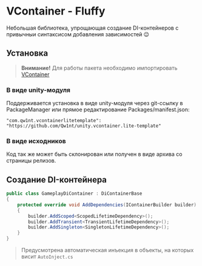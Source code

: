 
# VContainer - Fluffy

Небольшая библиотека, упрощающая создание DI-контейнеров с привычныи синтаксисом добавления зависимостей 😉

## Установка

> **Внимание!** Для работы пакета необходимо импортировать [VContainer](https://vcontainer.hadashikick.jp/getting-started/installation)


### В виде unity-модуля

Поддерживается установка в виде unity-модуля через git-ссылку в PackageManager или прямое редактирование Packages/manifest.json:

```
"com.qw1nt.vcontainerlitetemplate": "https://github.com/Qw1nt/unity.vcontainer.lite-template"
```

### В виде исходников

Код так же может быть склонирован или получен в виде архива со страницы релизов.

## Создание DI-контейнера

```csharp
public class GameplayDiContainer : DiContainerBase
{
    protected override void AddDependencies(IContainerBuilder builder)
    {
        builder.AddScoped<ScopedLifetimeDependency>(); 
        builder.AddTransient<TransientLifetimeDependency>();
        builder.AddSingleton<SingletonLifetimeDependency>();
    }
}
```

> Предусмотрена автоматическая инъекция в объекты, на которых висит ```AutoInject.cs```


